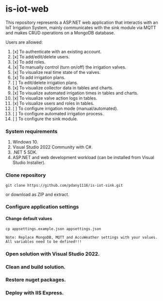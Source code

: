 # is-iot-web

This repository represents a ASP.NET web application that interactis with an IoT Irrigation System, mainly communicates with the sink module via MQTT and makes CRUD operations on a MongoDB database.

Users are allowed:
1. [x] To authenticate with an existing account.
2. [x] To add/edit/delete users.
3. [x] To add roles.
4. [x] To manually control (turn on/off) the irrigation valves.
5. [x] To visualize real time state of the valves.
6. [x] To add irrigation plans.
7. [ ] To edit/delete irrigation plans.
8. [x] To visualize collector data in tables and charts.
9. [x] To visualize automated irrigation times in tables and charts.
10. [x] To visualize valve action logs in tables.
11. [x] To visualize users and roles in tables.
12. [ ] To configure irrigation mode (manual/automated).
13. [ ] To configure automated irrigation process.
14. [ ] To configure the sink module.

### System requirements
1. Windows 10.
2. Visual Studio 2022 Community with C#.
2. .NET 5 SDK.
3. ASP.NET and web development workload (can be installed from Visual Studio Installer).

### Clone repository
```
git clone https://github.com/pdany1116/is-iot-sink.git
```
or download as ZIP and extract.

### Configure application settings
#### Change default values
```
cp appsettings.example.json appsettings.json
```
`Note: Replace MongoDB, MQTT and AccuWeather settings with your values. All variables need to be defined!!!`

### Open solution with Visual Studio 2022.
### Clean and build solution.
### Restore nuget packages.
### Deploy with IIS Express.
